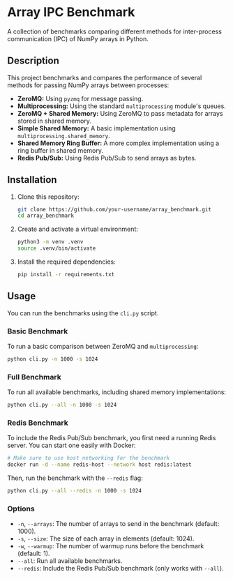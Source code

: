 # Array IPC Benchmark

A collection of benchmarks comparing different methods for inter-process communication (IPC) of NumPy arrays in Python.

## Description

This project benchmarks and compares the performance of several methods for passing NumPy arrays between processes:

*   **ZeroMQ:** Using `pyzmq` for message passing.
*   **Multiprocessing:** Using the standard `multiprocessing` module's queues.
*   **ZeroMQ + Shared Memory:** Using ZeroMQ to pass metadata for arrays stored in shared memory.
*   **Simple Shared Memory:** A basic implementation using `multiprocessing.shared_memory`.
*   **Shared Memory Ring Buffer:** A more complex implementation using a ring buffer in shared memory.
*   **Redis Pub/Sub:** Using Redis Pub/Sub to send arrays as bytes.

## Installation

1.  Clone this repository:
    ```bash
    git clone https://github.com/your-username/array_benchmark.git
    cd array_benchmark
    ```

2.  Create and activate a virtual environment:
    ```bash
    python3 -m venv .venv
    source .venv/bin/activate
    ```

3.  Install the required dependencies:
    ```bash
    pip install -r requirements.txt
    ```

## Usage

You can run the benchmarks using the `cli.py` script.

### Basic Benchmark

To run a basic comparison between ZeroMQ and `multiprocessing`:

```bash
python cli.py -n 1000 -s 1024
```

### Full Benchmark

To run all available benchmarks, including shared memory implementations:

```bash
python cli.py --all -n 1000 -s 1024
```

### Redis Benchmark

To include the Redis Pub/Sub benchmark, you first need a running Redis server.
You can start one easily with Docker:

```bash
# Make sure to use host networking for the benchmark
docker run -d --name redis-host --network host redis:latest
```

Then, run the benchmark with the `--redis` flag:

```bash
python cli.py --all --redis -n 1000 -s 1024
```

### Options

*   `-n`, `--arrays`: The number of arrays to send in the benchmark (default: 1000).
*   `-s`, `--size`: The size of each array in elements (default: 1024).
*   `-w`, `--warmup`: The number of warmup runs before the benchmark (default: 1).
*   `--all`: Run all available benchmarks.
*   `--redis`: Include the Redis Pub/Sub benchmark (only works with `--all`).
